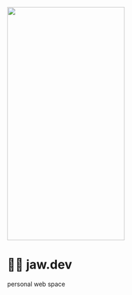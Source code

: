 [<img width="270" height="535" src="https://user-images.githubusercontent.com/58354193/183277639-9f9f3ee6-f62e-416c-895b-2a65d97291ed.png" />](https://github.com/allkindsofgains/gains/tree/main/.gains)

# 👨‍💻 jaw.dev 
personal web space

